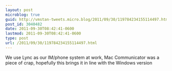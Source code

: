 ```yaml
---
layout: post
microblog: true
guid: http://vmstan-tweets.micro.blog/2011/09/30/119784234155114497.html
post_id: 3040482
date: 2011-09-30T08:42:41-0600
lastmod: 2011-09-30T08:42:41-0600
type: post
url: /2011/09/30/119784234155114497.html
---
```

We use Lync as our IM/phone system at work, Mac Communicator was a piece of crap, hopefully this brings it in line with the Windows version
